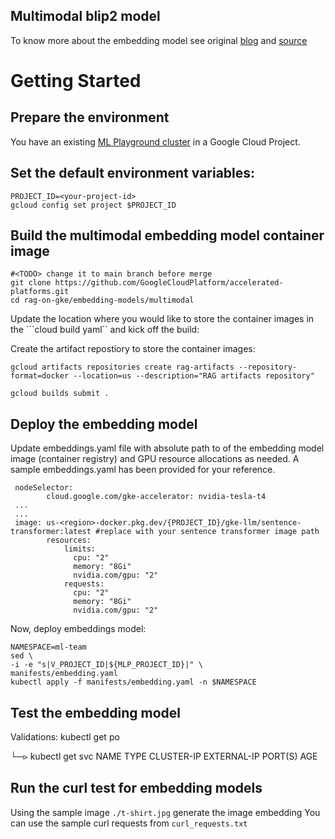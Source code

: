 ## Multimodal blip2 model

To know more about the embedding model see original [blog](https://blog.salesforceairesearch.com/blip-2/) and [source](https://github.com/salesforce/LAVIS/tree/main/examples)

# Getting Started

## Prepare the environment

You have an existing [ML Playground cluster](https://github.com/GoogleCloudPlatform/accelerated-platforms/tree/main/platforms/gke-aiml/playground) in a Google Cloud Project.

## Set the default environment variables:

```
PROJECT_ID=<your-project-id>
gcloud config set project $PROJECT_ID
```

## Build the multimodal embedding model container image

```
#<TODO> change it to main branch before merge
git clone https://github.com/GoogleCloudPlatform/accelerated-platforms.git
cd rag-on-gke/embedding-models/multimodal
```

Update the location where you would like to store the container images in the ```cloud build yaml`` and kick off the build: 

Create the artifact repostiory to store the container images:

```
gcloud artifacts repositories create rag-artifacts --repository-format=docker --location=us --description="RAG artifacts repository"
```

```
gcloud builds submit . 
```

## Deploy the embedding model

Update embeddings.yaml file with absolute path to of the embedding model image (container registry) and GPU resource allocations as needed. 
A sample embeddings.yaml has been provided for your reference.

```
 nodeSelector:
        cloud.google.com/gke-accelerator: nvidia-tesla-t4
 ...
 ...       
 image: us-<region>-docker.pkg.dev/{PROJECT_ID}/gke-llm/sentence-transformer:latest #replace with your sentence transformer image path
        resources:
            limits:
              cpu: "2"
              memory: "8Gi"
              nvidia.com/gpu: "2"
            requests:
              cpu: "2"
              memory: "8Gi"
              nvidia.com/gpu: "2"
```

Now, deploy embeddings model:

```
NAMESPACE=ml-team
sed \
-i -e "s|V_PROJECT_ID|${MLP_PROJECT_ID}|" \
manifests/embedding.yaml
kubectl apply -f manifests/embedding.yaml -n $NAMESPACE
```

## Test the embedding model
Validations: 
kubectl get po


└─⪧ kubectl get svc
NAME              TYPE           CLUSTER-IP      EXTERNAL-IP    PORT(S)          AGE


## Run the curl test for embedding models 

Using the sample image ```./t-shirt.jpg``` generate the image embedding
You can use the sample curl requests from ```curl_requests.txt```
